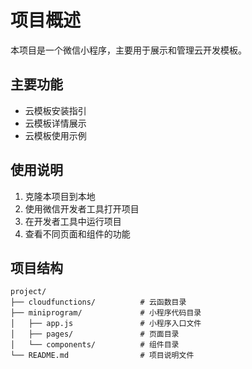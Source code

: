 # 项目概述
本项目是一个微信小程序，主要用于展示和管理云开发模板。

## 主要功能
- 云模板安装指引
- 云模板详情展示
- 云模板使用示例

## 使用说明
1. 克隆本项目到本地
2. 使用微信开发者工具打开项目
3. 在开发者工具中运行项目
4. 查看不同页面和组件的功能

## 项目结构
```
project/
├── cloudfunctions/          # 云函数目录
├── miniprogram/             # 小程序代码目录
│   ├── app.js               # 小程序入口文件
│   ├── pages/               # 页面目录
│   └── components/          # 组件目录
└── README.md                # 项目说明文件
```

